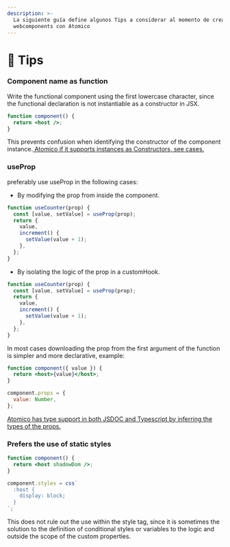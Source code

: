 ```yaml
---
description: >-
  La siguiente guía define algunos Tips a considerar al momento de crear
  webcomponents con Atomico
---
```


# 🎯 Tips

### Component name as function

Write the functional component using the first lowercase character, since the functional declaration is not instantiable as a constructor in JSX.

```jsx
function component() {
  return <host />;
}
```

This prevents confusion when identifying the constructor of the component instance.[ ](https://atomico.gitbook.io/doc/v/espanol/api/virtualdom/avanzado#constructor-con-custom-element)[Atomico if it supports instances as Constructors, see cases.​](https://atomico.gitbook.io/doc/api/virtualdom/advanced#constructor-with-custom-element)

### useProp <a href="useprop" id="useprop"></a>

preferably use useProp in the following cases:

* By modifying the prop from inside the component.

```jsx
function useCounter(prop) {
  const [value, setValue] = useProp(prop);
  return {
    value,
    increment() {
      setValue(value + 1);
    },
  };
}
```

* By isolating the logic of the prop in a customHook.

```jsx
function useCounter(prop) {
  const [value, setValue] = useProp(prop);
  return {
    value,
    increment() {
      setValue(value + 1);
    },
  };
}
```

&#x20;In most cases downloading the prop from the first argument of the function is simpler and more declarative, example:

```jsx
function component({ value }) {
  return <host>{value}</host>;
}

component.props = {
  value: Number,
};
```

[Atomico has type support in both JSDOC and Typescript by inferring the types of the props.​](https://atomico.gitbook.io/doc/guides/typescript#props-less-than-typeof-component.props-greater-than)

### Prefers the use of static styles

```jsx
function component() {
  return <host shadowDom />;
}

component.styles = css`
  :host {
    display: block;
  }
`;
```

This does not rule out the use within the style tag, since it is sometimes the solution to the definition of conditional styles or variables to the logic and outside the scope of the custom properties.
